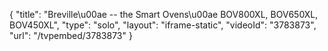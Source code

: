 {
    "title": "Breville\u00ae -- the Smart Ovens\u00ae BOV800XL, BOV650XL, BOV450XL",
    "type": "solo",
    "layout": "iframe-static",
    "videoId": "3783873",
    "url": "\/tvpembed\/3783873"
}